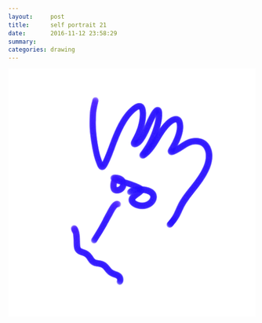 ```yaml
---
layout:     post
title:      self portrait 21
date:       2016-11-12 23:58:29
summary:    
categories: drawing
---
```

![self portrait 21](/images/diary/self-portrait-21.png ".")

